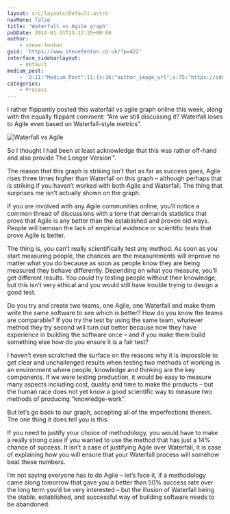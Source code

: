 ```yaml
---
layout: src/layouts/Default.astro
navMenu: false
title: 'Waterfall vs Agile graph'
pubDate: 2014-01-31T23:13:25+00:00
author:
    - steve-fenton
guid: 'https://www.stevefenton.co.uk/?p=422'
interface_sidebarlayout:
    - default
medium_post:
    - 'O:11:"Medium_Post":11:{s:16:"author_image_url";s:75:"https://cdn-images-1.medium.com/fit/c/400/400/1*eXkhfEuF41g5W_xnc_ydLA.jpeg";s:10:"author_url";s:38:"https://medium.com/@steve.fenton.co.uk";s:11:"byline_name";N;s:12:"byline_email";N;s:10:"cross_link";s:3:"yes";s:2:"id";s:12:"77a95fd56a51";s:21:"follower_notification";s:3:"yes";s:7:"license";s:19:"all-rights-reserved";s:14:"publication_id";s:2:"-1";s:6:"status";s:5:"draft";s:3:"url";s:51:"https://medium.com/@steve.fenton.co.uk/77a95fd56a51";}'
categories:
    - Process
---
```


I rather flippantly posted this waterfall vs agile graph online this week, along with the equally flippant comment: “Are we still discussing it? Waterfall loses to Agile even based on Waterfall-style metrics”.

![Waterfall vs Agile](/img/2015/07/waterfall-vs-agile.jpg)

So I thought I had been at least acknowledge that this was rather off-hand and also provide The Longer Version™.

The reason that this graph is striking isn’t that as far as success goes, Agile rises three times higher than Waterfall on this graph – although perhaps that *is* striking if you haven’t worked with both Agile and Waterfall. The thing that surprises me isn’t actually shown on the graph.

If you are involved with any Agile communities online, you’ll notice a common thread of discussions with a tone that demands statistics that prove that Agile is any better than the established and proven old ways. People will bemoan the lack of empirical evidence or scientific tests that prove Agile is better.

The thing is, you can’t really scientifically test any method. As soon as you start measuring people, the chances are the measurements will improve no matter what you do because as soon as people know they are being measured they behave differently. Depending on what you measure, you’ll get different results. You *could* try testing people without their knowledge, but this isn’t very ethical and you would still have trouble trying to design a good test.

Do you try and create two teams, one Agile, one Waterfall and make them write the same software to see which is better? How do you know the teams are comparable? If you try the test by using the same team, whatever method they try second will turn out better because now they have experience in building the software once – and if you make them build something else how do you ensure it is a fair test?

I haven’t even scratched the surface on the reasons why it is impossible to get clear and unchallenged results when testing two methods of working in an environment where people, knowledge and thinking are the key components. If we were testing production, it would be easy to measure many aspects including cost, quality and time to make the products – but the human race does not yet know a good scientific way to measure two methods of producing “knowledge-work”.

But let’s go back to our graph, accepting all of the imperfections therein. The one thing it does tell you is this:

If you need to justify your choice of methodology, you would have to make a really strong case if you wanted to use the method that has just a 14% chance of success. It isn’t a case of justifying Agile over Waterfall, it is case of explaining how you will ensure that your Waterfall process will somehow beat these numbers.

I’m not saying everyone has to do Agile – let’s face it, if a methodology came along tomorrow that gave you a better than 50% success rate over the long term you’d be very interested – but the illusion of Waterfall being the stable, established, and successful way of building software needs to be abandoned.